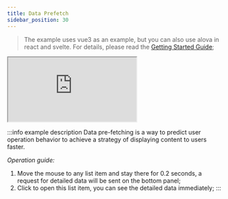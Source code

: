 ```yaml
---
title: Data Prefetch
sidebar_position: 30
---
```


> The example uses vue3 as an example, but you can also use alova in react and svelte. For details, please read the [Getting Started Guide](../overview/index);

<iframe src="https://codesandbox.io/embed/prefetch-v7bnyp?fontsize=14&hidenavigation=1&theme=dark&module=%2Fsrc%2FApp.vue"
     style={{
    width: '100%',
    height: '500px',
    border: '0',
    borderRadius: '4px',
    overflow: 'hidden',
  }}
  title="prefetch"
  allow="accelerometer; ambient-light-sensor; camera; encrypted-media; geolocation; gyroscope; hid; microphone; midi; payment; usb; vr; xr-spatial-tracking"
  sandbox="allow-forms allow-modals allow-popups allow-presentation allow-same-origin allow-scripts"
></iframe>

:::info example description
Data pre-fetching is a way to predict user operation behavior to achieve a strategy of displaying content to users faster.

*Operation guide:*
1. Move the mouse to any list item and stay there for 0.2 seconds, a request for detailed data will be sent on the bottom panel;
2. Click to open this list item, you can see the detailed data immediately;
:::